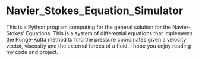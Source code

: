 # Navier_Stokes_Equation_Simulator

This is a Python program computing for the general solution for the Navier-Stokes' Equations. This is a system of differential equations that implements the Runge-Kutta method to find the pressure coordinates given a velocity vector, viscosity and the external forces of a fluid. I hope you enjoy reading my code and project. 
